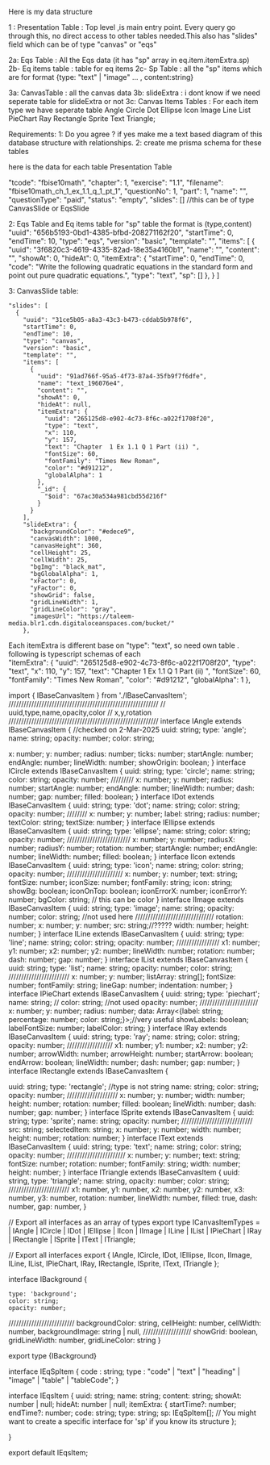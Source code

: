 
Here is my data structure

1 : Presentation Table : Top level ,is main entry point. Every query go through this, no direct access to other tables needed.This also has "slides" field which can be of type "canvas" or "eqs" 

2a: Eqs Table : All the Eqs data (it has "sp" array in eq.item.itemExtra.sp)
    2b- Eq items table : table for eq items 
    2c- Sp Table : all the "sp" items   which are for format {type: "text" | "image" ... , content:string}

3a: CanvasTable : all the canvas data 
    3b: slideExtra : i dont know if we need seperate table for slideExtra or not 
    3c: Canvas Items Tables : For each item type we have seperate table
        Angle
        Circle
        Dot
        Ellipse
        Icon
        Image
        Line
        List
        PieChart
        Ray
        Rectangle
        Sprite
        Text
        Triangle;

Requirements: 
1: Do you agree ? if yes make me a text based diagram of this database structure with relationships.
2: create me prisma schema for these tables


here is the data for each table 
Presentation Table

  "tcode": "fbise10math",
  "chapter": 1,
  "exercise": "1.1",
  "filename": "fbise10math_ch_1_ex_1.1_q_1_pt_1",
  "questionNo": 1,
  "part": 1,
  "name": "",
  "questionType": "paid",
  "status": "empty",
  "slides": [] //this can be of type CanvasSlide or EqsSlide


2: Eqs Table  and Eq items table for "sp" table the format is (type,content)
 "uuid": "656b5193-0bd1-4385-bfbd-208271162f20",
      "startTime": 0,
      "endTime": 10,
      "type": "eqs",
      "version": "basic",
      "template": "",
      "items": [
        {
          "uuid": "3f6820c3-4619-4335-82ad-18e35a4160b1",
          "name": "",
          "content": "",
          "showAt": 0,
          "hideAt": 0,
          "itemExtra": {
            "startTime": 0,
            "endTime": 0,
            "code": "Write the following quadratic equations in the standard form and point out pure quadratic equations.",
            "type": "text",
            "sp": []
          },
        }
      ]
        
3: CanvasSlide table:

    "slides": [
      {
        "uuid": "31ce5b05-a8a3-43c3-b473-cddab5b978f6",
        "startTime": 0,
        "endTime": 10,
        "type": "canvas",
        "version": "basic",
        "template": "",
        "items": [
          {
            "uuid": "91ad766f-95a5-4f73-87a4-35fb9f7f6dfe",
            "name": "text_196076e4",
            "content": "",
            "showAt": 0,
            "hideAt": null,
            "itemExtra": {
              "uuid": "265125d8-e902-4c73-8f6c-a022f1708f20",
              "type": "text",
              "x": 110,
              "y": 157,
              "text": "Chapter  1 Ex 1.1 Q 1 Part (ii) ",
              "fontSize": 60,
              "fontFamily": "Times New Roman",
              "color": "#d91212",
              "globalAlpha": 1
            },
            "_id": {
              "$oid": "67ac30a534a981cbd55d216f"
            }
          }
        ],
        "slideExtra": {
          "backgroundColor": "#edece9",
          "canvasWidth": 1000,
          "canvasHeight": 360,
          "cellHeight": 25,
          "cellWidth": 25,
          "bgImg": "black_mat",
          "bgGlobalAlpha": 1,
          "xFactor": 0,
          "yFactor": 0,
          "showGrid": false,
          "gridLineWidth": 1,
          "gridLineColor": "gray",
          "imagesUrl": "https://taleem-media.blr1.cdn.digitaloceanspaces.com/bucket/"
        },

Each itemExtra is different base on "type": "text", so need own table . following is typescript schemas of each     
"itemExtra": {
              "uuid": "265125d8-e902-4c73-8f6c-a022f1708f20",
              "type": "text",
              "x": 110,
              "y": 157,
              "text": "Chapter  1 Ex 1.1 Q 1 Part (ii) ",
              "fontSize": 60,
              "fontFamily": "Times New Roman",
              "color": "#d91212",
              "globalAlpha": 1
            },        

import { IBaseCanvasItem } from './IBaseCanvasItem';
///////////////////////////////////////////////////////////
// uuid,type,name,opacity,color
// x,y,rotation
///////////////////////////////////////////////////////////
interface IAngle extends IBaseCanvasItem {
 //checked on 2-Mar-2025
  uuid: string;
  type: 'angle';
  name: string;
  opacity: number;
  color: string;

  x: number;
  y: number;
  radius: number;
  ticks: number;
  startAngle: number;
  endAngle: number;
  lineWidth: number;
  showOrigin: boolean;
}
interface ICircle extends IBaseCanvasItem {
  uuid: string;
  type: 'circle';
  name: string;
  color: string;
  opacity: number;
/////////
  x: number;
  y: number;
  radius: number;
  startAngle: number;
  endAngle: number;
  lineWidth: number;
  dash: number;
  gap: number;
  filled: boolean;
}
interface IDot extends IBaseCanvasItem {
  uuid: string;
  type: 'dot';
  name: string;
  color: string;
  opacity: number;
////////
  x: number;
  y: number;
  label: string;
  radius: number;
  textColor: string;
  textSize: number;
}
interface IEllipse extends IBaseCanvasItem {
  uuid: string;
  type: 'ellipse';
  name: string;
  color: string;
  opacity: number;
/////////////////////////
  x: number;
  y: number;
  radiusX: number;
  radiusY: number;
  rotation: number;
  startAngle: number;
  endAngle: number;
  lineWidth: number;
  filled: boolean;
}
interface IIcon extends IBaseCanvasItem {
  uuid: string;
  type: 'icon';
  name: string;
  color: string;
  opacity: number;
//////////////////////
  x: number;
  y: number;
  text: string;
  fontSize: number;
  iconSize: number;
  fontFamily: string;
  icon: string;
  showBg: boolean;
  iconOnTop: boolean;
  iconErrorX: number;
  iconErrorY: number;
  bgColor: string; // this can be color
}
interface IImage extends IBaseCanvasItem {
  uuid: string;
  type: 'image';
  name: string;
  opacity: number;
  color: string; //not used here
///////////////////////////////
  rotation: number;
  x: number;
  y: number;
  src: string;//?????
  width: number;
  height: number;
}
interface ILine extends IBaseCanvasItem {
  uuid: string;
  type: 'line';
  name: string;
  color: string;
  opacity: number;
/////////////////
  x1: number;
  y1: number;
  x2: number;
  y2: number;
  lineWidth: number;
  rotation: number;
  dash: number;
  gap: number;
}
interface IList extends IBaseCanvasItem {
  uuid: string;
  type: 'list';
  name: string;
  opacity: number;
  color: string;
////////////////////////
  x: number;
  y: number;
  listArray: string[];
  fontSize: number;
  fontFamily: string;
  lineGap: number;
  indentation: number;
}
interface IPieChart extends IBaseCanvasItem {
  uuid: string;
  type: 'piechart';
  name: string;
  // color: string; //not used
  opacity: number;
///////////////////////
  x: number;
  y: number;
  radius: number;
  data: Array<{label: string; percentage: number; color: string;}>;//very useful
  showLabels: boolean;
  labelFontSize: number;
  labelColor: string;
}
interface IRay extends IBaseCanvasItem {
  uuid: string;
  type: 'ray';
  name: string;
  color: string;
  opacity: number;
//////////////////
  x1: number;
  y1: number;
  x2: number;
  y2: number;
  arrowWidth: number;
  arrowHeight: number;
  startArrow: boolean;
  endArrow: boolean;
  lineWidth: number;
  dash: number;
  gap: number;
}
interface IRectangle extends IBaseCanvasItem {

  uuid: string;
  type: 'rectangle'; //type is not string 
  name: string;
  color: string;
  opacity: number;
////////////////////
  x: number;
  y: number;
  width: number;
  height: number;
  rotation: number;
  filled: boolean;
  lineWidth: number;
  dash: number;
  gap: number;
}
interface ISprite extends IBaseCanvasItem {
  uuid: string;
  type: 'sprite';
  name: string;
  opacity: number;
////////////////////////////
  src: string;
  selectedItem: string;
  x: number;
  y: number;
  width: number;
  height: number;
  rotation: number;
}
interface IText extends IBaseCanvasItem {
  uuid: string;
  type: 'text';
  name: string;
  color: string;
  opacity: number;
///////////////////////
  x: number;
  y: number;
  text: string;
  fontSize: number;
  rotation: number;
  fontFamily: string;
  width: number;
  height: number;
}
interface ITriangle extends IBaseCanvasItem {
  uuid: string,
  type: 'triangle';
  name: string,
  opacity: number;
  color: string;
////////////////////////
  x1: number, y1: number,
  x2: number, y2: number,
  x3: number, y3: number,
  rotation: number,
  lineWidth: number,
  filled: true,
  dash: number,
  gap: number,
}

// Export all interfaces as an array of types
export  type ICanvasItemTypes =
  | IAngle
  | ICircle
  | IDot
  | IEllipse
  | IIcon
  | IImage
  | ILine
  | IList
  | IPieChart
  | IRay
  | IRectangle
  | ISprite
  | IText
  | ITriangle;

// Export all interfaces
export { 
  IAngle,
  ICircle,
  IDot,
  IEllipse,
  IIcon,
  IImage,
  ILine,
  IList,
  IPieChart,
  IRay,
  IRectangle,
  ISprite,
  IText,
  ITriangle
};





interface IBackground  {
    
    type: 'background';
    color: string;
    opacity: number;
//////////////////////////
    backgroundColor: string,
    cellHeight: number,
    cellWidth: number,
    backgroundImage: string | null,
    ///////////////////
    showGrid: boolean,
    gridLineWidth: number,
    gridLineColor: string
  }

  export type {IBackground}


interface IEqSpItem {
    code : string;
    type : "code" | "text" | "heading" | "image" | "table" | "tableCode";
}

interface IEqsItem {
    uuid: string;
    name: string;
    content: string;
    showAt: number | null;
    hideAt: number | null;
    itemExtra: {
        startTime?: number;
        endTime?: number;
        code: string;
        type: string;
        sp: IEqSpItem[]; // You might want to create a specific interface for 'sp' if you know its structure
    };

}

export default  IEqsItem;